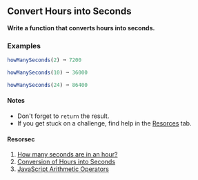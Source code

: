 ## Convert Hours into Seconds

**Write a function that converts hours into seconds.**

### Examples

```js
howManySeconds(2) ➞ 7200

howManySeconds(10) ➞ 36000

howManySeconds(24) ➞ 86400
```

#### Notes
- Don't forget to ```return``` the result.
- If you get stuck on a challenge, find help in the [Resorces](https://github.com/iTechUz/daily-algo/tree/main/21-11-22#resorces) tab.

#### Resorsec
1. [How many seconds are in an hour?](https://www.rapidtables.com/calc/time/seconds-in-hour.html)
2. [Conversion of Hours into Seconds](https://www.math-only-math.com/conversion-of-hours-into-seconds.html)
3. [JavaScript Arithmetic Operators](https://www.w3schools.com/js/js_arithmetic.asp)